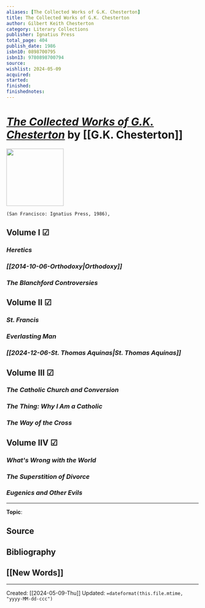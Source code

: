 ```yaml
---
aliases: [The Collected Works of G.K. Chesterton]
title: The Collected Works of G.K. Chesterton
author: Gilbert Keith Chesterton
category: Literary Collections
publisher: Ignatius Press
total_page: 404
publish_date: 1986
isbn10: 0898700795
isbn13: 9780898700794
source: 
wishlist: 2024-05-09
acquired: 
started: 
finished: 
finishednotes: 
---
```

# *[The Collected Works of G.K. Chesterton](https://ignatius.com/search.php?search_query=collected+works+chesterton&section=product&sort=alphaasc)* by [[G.K. Chesterton]]

<img src="http://books.google.com/books/content?id=7wzmjPSZ084C&printsec=frontcover&img=1&zoom=1&edge=curl&source=gbs_api" width=150>

`(San Francisco: Ignatius Press, 1986), `

## Volume I ☑
### *Heretics*

### *[[2014-10-06-Orthodoxy|Orthodoxy]]*

### *The Blanchford Controversies*


## Volume II ☑
### *St. Francis*
### *Everlasting Man*
### *[[2024-12-06-St. Thomas Aquinas|St. Thomas Aquinas]]*


## Volume III ☑
### *The Catholic Church and Conversion*

### *The Thing: Why I Am a Catholic*

### *The Way of the Cross*


## Volume IIV ☑

### *What's Wrong with the World*

### *The Superstition of Divorce*

### *Eugenics and Other Evils*





--- 
**Topic**: 

**Source**
- 

**Bibliography**
- 
 
**[[New Words]]**
- 

---
Created: [[2024-05-09-Thu]]
Updated: `=dateformat(this.file.mtime, "yyyy-MM-dd-ccc")`